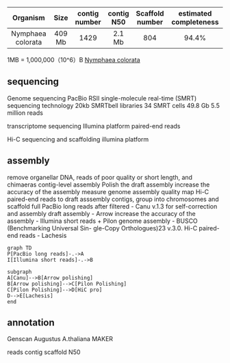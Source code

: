 | Organism | Size | contig<br>number | contig<br>N50 | Scaffold<br>number | estimated completeness | 
| :------------: | :------------: |  :------------: | :------------: | :------------: | :------------: | 
|Nymphaea colorata|409 Mb| 1429 | 2.1 Mb| 804 | 94.4%
1MB = 1,000,000（10^6）B
[Nymphaea colorata](https://bigd.big.ac.cn/gwh/Assembly/651/show)
## sequencing
Genome sequencing
PacBio RSII single-molecule real-time (SMRT) sequencing technology
20kb SMRTbell libraries
34 SMRT cells
49.8 Gb 5.5 million reads

transcriptome sequencing 
Illumina platform 
paired-end reads

Hi-C sequencing and scaffolding 
illumina platform

## assembly
remove organellar DNA, reads of poor quality or short length, and chimaeras 
contig-level assembly 
Polish the draft assembly
increase the accuracy of the assembly
measure genome assembly quality
map Hi-C paired-end reads to draft asssembly contigs, group into chromosomes and scaffold 
full PacBio long reads after filtered - Canu v.1.3 for self-correction and assembly 
draft assembly - Arrow
increase the accuracy of the assembly - Illumina short reads + Pilon
genome assembly - BUSCO (Benchmarking Universal Sin-
gle-Copy Orthologues)23 v.3.0.
Hi-C paired-end reads - Lachesis

```mermaid
graph TD
P[PacBio long reads]-.->A
I[Illumina short reads]-.->B

subgraph 
A[Canu]-->B[Arrow polishing]
B[Arrow polishing]-->C[Pilon Polishing]
C[Pilon Polishing]-->D[HiC pro]
D-->E[Lachesis]
end 

```

## annotation
Genscan
Augustus A.thaliana
MAKER

reads 
contig
scaffold
N50
<!--stackedit_data:
eyJoaXN0b3J5IjpbMTc4MzY1MjI0NiwtMTQ4MDI5NjIxMCwyMz
QwNDMyMjcsMjU5NDE0NTc1LC0zNDI4MTQ1MDEsMTAzODk3Nzc3
MSwyMDM0MzAwMTk0LC03MjYyODExMDEsNjMzNTE1MjEwLDEzNT
YxODQyNTEsLTE1MzQyNzIxODEsMTQ5NTEwNTQyMCwtMjAzNzUy
NzQyLC0xNTA0MzM0MTEzLC02NDY0ODU0MzEsNDk3ODE4ODEwXX
0=
-->